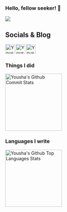 ### Hello, fellow seeker! 👋

![](https://komarev.com/ghpvc/?username=youshamahmood96)

## Socials & Blog

<a href="https://www.linkedin.com/in/yousha-mahmood-0110a6144/">
  <img align="left" alt="Yousha's Linkdein" width="30px" src="https://cdn.jsdelivr.net/npm/simple-icons@v3/icons/linkedin.svg" />
</a>
<a href="https://www.facebook.com/eusha.mahmood/">
  <img align="left" alt="Yousha's Linkdein" width="30px" src="https://cdn.jsdelivr.net/npm/simple-icons@v3/icons/facebook.svg" />
</a>
<a href="https://youshamahmood96.medium.com/">
  <img align="left" alt="Yousha's Medium" width="30px" src="https://cdn.jsdelivr.net/npm/simple-icons@v3/icons/medium.svg" />
</a>

<br/>
<br/>

### Things I did

  <img  src="https://github-readme-stats.vercel.app/api?username=youshamahmood96&hide=stars&title_color=ffffff&icon_color=bb2acf&text_color=daf7dc&bg_color=151515&include_all_commits=true&count_private=true&show_icons=true" alt="Yousha's Github Commit Stats" height="180em">

### Languages I write
 
  <img src="https://github-readme-stats.vercel.app/api/top-langs/?username=youshamahmood96&layout=compact&title_color=ffffff&icon_color=bb2acf&text_color=daf7dc&bg_color=151515&count_private=true" alt="Yousha's Github Top Languages Stats" height="180em">
<br>

